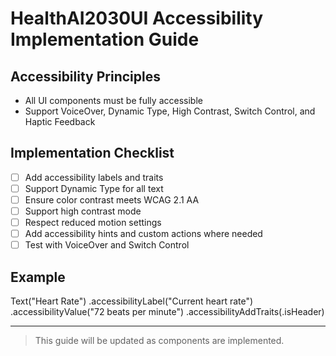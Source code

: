 # HealthAI2030UI Accessibility Implementation Guide

## Accessibility Principles

- All UI components must be fully accessible
- Support VoiceOver, Dynamic Type, High Contrast, Switch Control, and Haptic Feedback

## Implementation Checklist

- [ ] Add accessibility labels and traits
- [ ] Support Dynamic Type for all text
- [ ] Ensure color contrast meets WCAG 2.1 AA
- [ ] Support high contrast mode
- [ ] Respect reduced motion settings
- [ ] Add accessibility hints and custom actions where needed
- [ ] Test with VoiceOver and Switch Control

## Example

Text("Heart Rate")
    .accessibilityLabel("Current heart rate")
    .accessibilityValue("72 beats per minute")
    .accessibilityAddTraits(.isHeader)

---

> This guide will be updated as components are implemented.
